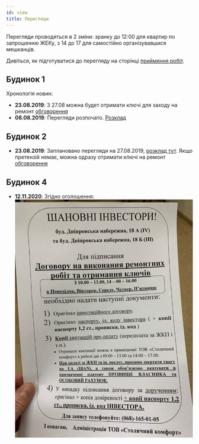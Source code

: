 ```yaml
---
id: view
title: Перегляди
---
```


Перегляди проводяться в 2 зміни: зранку до 12:00 для квартир по запрошенню ЖЕКу, з 14 до 17 для самостійно організувавшися мешканців.

Дивіться, як підготуватися до перегляду на сторінці [приймяння робіт](acceptance).

## Будинок 1

Хронологія новин:
- **23.08.2019**: З 27.08 можна будет отримати ключі для заходу на ремонт [обговорення](https://t.me/Seven_chat/25106)
- **08.08.2019**: Перегляди розпочато. [Розклад](https://docs.google.com/spreadsheets/d/1DXK-aw3B0iALOiFtubqJXZ3Sss4aDoEwgyiGpEnoXS0/edit#gid=0)

## Будинок 2

- **23.08.2019**: Заплановано перегляди на 27.08.2019, [розклад тут](https://docs.google.com/spreadsheets/d/1C3wSpgtl3nW6l5f_vqWdwfnDVhAS0YuCwSlMXC3gcUc/edit#gid=0). Якщо претензій немає, можна одразу отримати ключі на ремонт [обговорення](https://t.me/Seven_chat/25106)

## Будинок 4

- **12.11.2020**: Згiдно оголошення:
![](/wiki/acceptance/photo_2020-12-17_18-39-53.jpg)